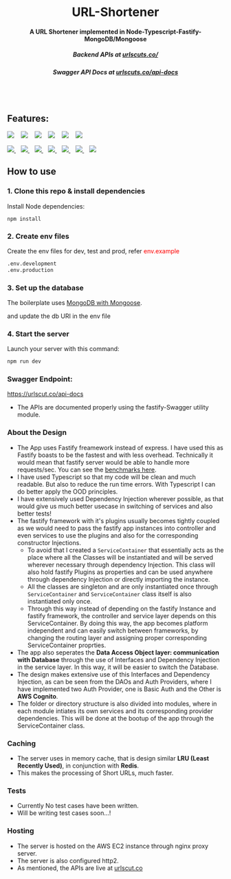 <h1 align="center">
    <br>
  URL-Shortener
  <br>
</h1>

<h4 align="center"> A URL Shortener implemented in Node-Typescript-Fastify-MongoDB/Mongoose</h4>
<h5 align="center">
  <b>Backend APIs at
  <a href="https://urlscut.co/" target="_blank">
    urlscuts.co/
  </a></b>
 </h5>
 <h5 align="center">
  <b>Swagger API Docs at
  <a href="https://urlscut.co/api-docs" target="_blank">
    urlscuts.co/api-docs
  </a></b>
 </h5>
 <br>
  <br>

## Features:

<p>
<a href="https://urlscut.co/" target="_blank" style="text-decoration: none;">
    <img src="https://img.shields.io/badge/URLShortener-blue?style=for-the-badge" />
  </a>&nbsp;&nbsp;
  <a href="https://www.fastify.io/" target="_blank" style="text-decoration: none;">
    <img src="https://img.shields.io/badge/fastify-%23000000.svg?style=for-the-badge&logo=fastify&logoColor=white" />
  </a>&nbsp;&nbsp;
  <a href="https://www.typescriptlang.org/" target="_blank" style="text-decoration: none;">
    <img src="https://img.shields.io/badge/-TypeScript-007ACC?style=for-the-badge&logo=TypeScript&logoColor=fff" />
  </a>&nbsp;&nbsp;
  <a href="https://nodejs.org/" target="_blank" style="text-decoration: none;">
    <img src="https://img.shields.io/badge/-Node.js-339933?style=for-the-badge&logo=Node.js&logoColor=fff" />
  </a>&nbsp;&nbsp;
  <a href="https://mongoosejs.com/" target="_blank" style="text-decoration: none;">
    <img src="https://img.shields.io/badge/mongoose-%23880000?style=for-the-badge&logo=mongoose&logoColor=white"/>
  </a>&nbsp;&nbsp;
  <a href="https://www.mongodb.com/" target="_blank" style="text-decoration: none;">
    <img src="https://img.shields.io/badge/MongoDB-%2347A248?style=for-the-badge&logo=mongodb&logoColor=black"/>
  </a>&nbsp;&nbsp;
</p>

<p>
  <a href="https://www.npmjs.com/" target="_blank">
    <img src="https://img.shields.io/badge/-NPM-CB3837?style=for-the-badge&logo=NPM&logoColor=fff" />
  </a>&nbsp;&nbsp;
  <a href="https://www.docker.com/" target="_blank">
    <img src="https://img.shields.io/badge/-Docker-2496ED?style=for-the-badge&logo=Docker&logoColor=fff" />
  </a>&nbsp;&nbsp;
  <a href="https://nodemon.io/" target="_blank">
    <img src="https://img.shields.io/badge/-Nodemon-76D04B?style=for-the-badge&logo=Nodemon&logoColor=fff" />
  </a>&nbsp;&nbsp;
  <a href="https://eslint.org/" target="_blank">
    <img src="https://img.shields.io/badge/-ESLint-4B32C3?style=for-the-badge&logo=ESLint&logoColor=fff" />
  </a>&nbsp;&nbsp;
  <a href="https://prettier.io/" target="_blank">
    <img src="https://img.shields.io/badge/-Prettier-F7B93E?style=for-the-badge&logo=Prettier&logoColor=000" />
  </a>&nbsp;&nbsp;
  <a href="https://swagger.io/" target="_blank">
    <img src="https://img.shields.io/badge/-Swagger-85EA2D?style=for-the-badge&logo=Swagger&logoColor=000" />
  </a>&nbsp;&nbsp;
  <a href="https://swc.rs/" target="_blank">
    <img src="https://img.shields.io/badge/-SWC-FFFFFF?style=for-the-badge&logo=swc&logoColor=FBE1A6" />
  </a>
</p>

## How to use

### 1. Clone this repo & install dependencies

Install Node dependencies:

`npm install`

### 2. Create env files

Create the env files for dev, test and prod,
refer <span style="color:red;">env.example</span>

```sh
.env.development
.env.production
```

### 3. Set up the database

The boilerplate uses [MongoDB with Mongoose](https://mongoosejs.com/).

and update the db URI in the env file

### 4. Start the server

Launch your server with this command:

```sh
npm run dev
```

### Swagger Endpoint:

https://urlscut.co/api-docs

- The APIs are documented properly using the fastify-Swagger utility module.

### About the Design

- The App uses Fastify freamework instead of express. I have used this as Fastify boasts to be the fastest and with less overhead. Technically it would mean that fastify server would be able to handle more requests/sec. You can see the [benchmarks here](https://fastify.dev/benchmarks/).
- I have used Typescript so that my code will be clean and much readable. But also to reduce the run time errors. With Typescript I can do better apply the OOD principles.
- I have extensively used Dependency Injection wherever possible, as that would give us much better usecase in switching of services and also better tests!
- The fastify framework with it's plugins usually becomes tightly coupled as we would need to pass the fastify app instances into controller and even services to use the plugins and also for the corresponding constructor Injections.
  - To avoid that I created a `ServiceContainer` that essentially acts as the place where all the Classes will be instantiated and will be served wherever necessary through dependency Injection. This class will also hold fastify Plugins as properties and can be used anywhere through dependency Injection or directly importing the instance.
  - All the classes are singleton and are only instantiated once through `ServiceContainer` and `ServiceContainer` class itself is also instantiated only once.
  - Through this way instead of depending on the fastify Instance and fastify framework, the controller and service layer depends on this ServiceContainer. By doing this way, the app becomes platform independent and can easily switch between frameworks, by changing the routing layer and assigning proper corresponding ServiceContainer proprties.
- The app also seperates the **Data Access Object layer: communication with Database** through the use of Interfaces and Dependency Injection in the service layer. In this way, it will be easier to switch the Database.
- The design makes extensive use of this Interfaces and Dependency Injection, as can be seen from the DAOs and Auth Providers, where I have implemented two Auth Provider, one is Basic Auth and the Other is **AWS Cognito**.
- The folder or directory structure is also divided into modules, where in each module intiates its own services and its corresponding provider dependencies. This will be done at the bootup of the app through the ServiceContainer class.

### Caching

- The server uses in memory cache, that is design similar **LRU (Least Recently Used)**, in conjunction with **Redis**.
- This makes the processing of Short URLs, much faster.

### Tests

- Currently No test cases have been written.
- Will be writing test cases soon...!

### Hosting

- The server is hosted on the AWS EC2 instance through nginx proxy server.
- The server is also configured http2.
- As mentioned, the APIs are live at [urlscut.co](https://urlscut.co/)
